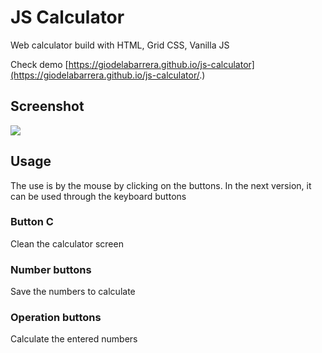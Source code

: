 
# JS Calculator

Web calculator build with HTML, Grid CSS, Vanilla JS

Check demo [https://giodelabarrera.github.io/js-calculator](https://giodelabarrera.github.io/js-calculator/.)

## Screenshot

![](https://user-images.githubusercontent.com/1263588/110334220-cfe3fa80-8022-11eb-9d23-0073cba9b0e3.png)

## Usage

The use is by the mouse by clicking on the buttons. In the next version, it can be used through the keyboard buttons

### Button C

Clean the calculator screen

### Number buttons

Save the numbers to calculate

### Operation buttons

Calculate the entered numbers

